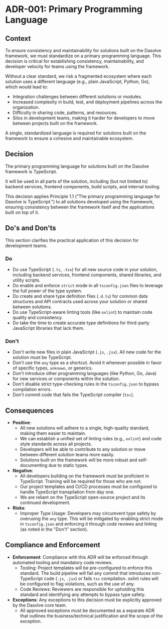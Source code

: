# ADR-001: Primary Programming Language

## Context

To ensure consistency and maintainability for solutions built on the Dasolve framework, we must standardize on a primary programming language. This decision is critical for establishing consistency, maintainability, and developer velocity for teams using the framework.

Without a clear standard, we risk a fragmented ecosystem where each solution uses a different language (e.g., plain JavaScript, Python, Go), which would lead to:

- Integration challenges between different solutions or modules.
- Increased complexity in build, test, and deployment pipelines across the organization.
- Difficulty in sharing code, patterns, and resources.
- Silos in development teams, making it harder for developers to move between projects built on the framework.

A single, standardized language is required for solutions built on the framework to ensure a cohesive and maintainable ecosystem.

## Decision

The primary programming language for solutions built on the Dasolve framework is TypeScript.

It will be used in all parts of the solution, including (but not limited to) backend services, frontend components, build scripts, and internal tooling.

This decision applies Principle 1.1 ("The primary programming language for Dasolve is TypeScript.") to all solutions developed using the framework, ensuring consistency between the framework itself and the applications built on top of it.

## Do's and Don'ts

This section clarifies the practical application of this decision for development teams.

### Do

- Do use TypeScript (`.ts`, `.tsx`) for all new source code in your solution, including backend services, frontend components, shared libraries, and utility scripts.
- Do enable and enforce `strict` mode in all `tsconfig.json` files to leverage the full power of the type system.
- Do create and share type definition files (`.d.ts`) for common data structures and API contracts used across your solution or shared between solutions.
- Do use TypeScript-aware linting tools (like `oxlint`) to maintain code quality and consistency.
- Do take the time to create accurate type definitions for third-party JavaScript libraries that lack them.

### Don't

- Don't write new files in plain JavaScript (`.js`, `.jsx`). All new code for the solution must be TypeScript.
- Don't use the `any` type as a shortcut. Avoid it whenever possible in favor of specific types, `unknown`, or generics.
- Don't introduce other programming languages (like Python, Go, Java) for new services or components within the solution.
- Don't disable strict type-checking rules in the `tsconfig.json` to bypass compilation errors.
- Don't commit code that fails the TypeScript compiler (`tsc`).

## Consequences

- **Positive**:
    - All new solutions will adhere to a single, high-quality standard, making them easier to maintain.
    - We can establish a unified set of linting rules (e.g., `oxlint`) and code style standards across all projects.
    - Developers will be able to contribute to any solution or move between different solution teams more easily.
    - Solutions built on the framework will be more robust and self-documenting due to static types.
- **Negative**:
    - All developers building on the framework must be proficient in TypeScript. Training will be required for those who are not.
    - Our project templates and CI/CD processes must be configured to handle TypeScript transpilation from day one.
    - We are reliant on the TypeScript open-source project and its continued development.
- **Risks**:
    - Improper Type Usage: Developers may circumvent type safety by overusing the `any` type. This will be mitigated by enabling strict mode in `tsconfig.json` and enforcing it through code reviews and linting (as noted in the "Don't" section).

## Compliance and Enforcement

- **Enforcement**: Compliance with this ADR will be enforced through automated tooling and mandatory code reviews.
    - Tooling: Project templates will be pre-configured to enforce this standard. The build pipeline will fail any commit that introduces non-TypeScript code (`.js`, `.jsx`) or fails `tsc` compilation. oxlint rules will be configured to flag violations, such as the use of any.
    - Code Reviews: Reviewers are responsible for upholding this standard and identifying any attempts to bypass type safety.
- **Exceptions**: Any exceptions to this decision must be explicitly approved by the Dasolve core team.
    - All approved exceptions must be documented as a separate ADR that outlines the business/technical justification and the scope of the exception.
